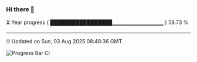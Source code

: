### Hi there 👋

⏳ Year progress { █████████████████▁▁▁▁▁▁▁▁▁▁▁▁▁ } 58.73 %

---

⏰ Updated on Sun, 03 Aug 2025 08:48:36 GMT

![Progress Bar CI](https://github.com/IshwaranRudhara/GIT-ACTION/workflows/Progress%20Bar%20CI/badge.svg)
